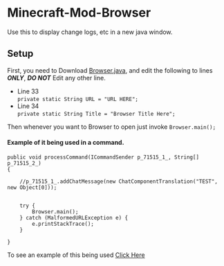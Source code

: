 # Minecraft-Mod-Browser
Use this to display change logs, etc in a new java window.

## Setup
First, you need to Download [Browser.java](https://github.com/jtrent238/Minecraft-Mod-Browser/releases/download/1.0.0.0/Browser.java), and edit the following to lines **_ONLY_**, **_DO NOT_** Edit any other line.

* Line 33	
`private static String URL = "URL HERE";`
* Line 34	
`private static String Title = "Browser Title Here";`

Then whenever you want to Browser to open just invoke `Browser.main();`

#### Example of it being used in a command.


    

    public void processCommand(ICommandSender p_71515_1_, String[] p_71515_2_)
    {

        //p_71515_1_.addChatMessage(new ChatComponentTranslation("TEST", new Object[0]));
        
        
        try {
        	Browser.main();
		} catch (MalformedURLException e) {
			e.printStackTrace();
		}
        
    }

To see an example of this being used [Click Here](https://github.com/jtrent238/PopularMMOS-EpicProportions-Mod/wiki/Web-Browser)
